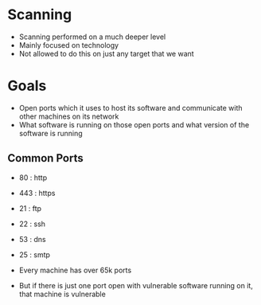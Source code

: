 # Scanning
- Scanning performed on a much deeper level
- Mainly focused on technology
- Not allowed to do this on just any target that we want

# Goals
- Open ports which it uses to host its software and communicate with other machines on its network
- What software is running on those open ports and what version of the software is running

## Common Ports
- 80 : http
- 443 : https
- 21 : ftp
- 22 : ssh
- 53 : dns
- 25 : smtp

- Every machine has over 65k ports
- But if there is just one port open with vulnerable software running on it, that machine is vulnerable
